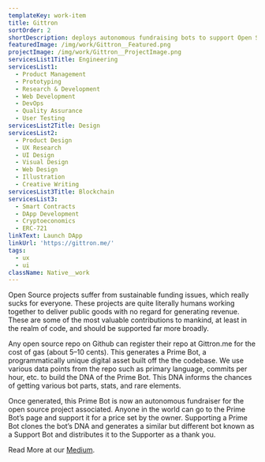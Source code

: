 ```yaml
---
templateKey: work-item
title: Gittron
sortOrder: 2
shortDescription: deploys autonomous fundraising bots to support Open Source projects in the form of ERC-721 NFTs.
featuredImage: /img/work/Gittron__Featured.png
projectImage: /img/work/Gittron__ProjectImage.png
servicesList1Title: Engineering
servicesList1:
  - Product Management
  - Prototyping
  - Research & Development
  - Web Development
  - DevOps
  - Quality Assurance
  - User Testing
servicesList2Title: Design
servicesList2:
  - Product Design
  - UX Research
  - UI Design
  - Visual Design
  - Web Design
  - Illustration
  - Creative Writing
servicesList3Title: Blockchain
servicesList3:
  - Smart Contracts
  - DApp Development
  - Cryptoeconomics
  - ERC-721
linkText: Launch DApp
linkUrl: 'https://gittron.me/'
tags:
  - ux
  - ui
className: Native__work
---
```


Open Source projects suffer from sustainable funding issues, which really sucks for everyone. These projects are quite literally humans working together to deliver public goods with no regard for generating revenue. These are some of the most valuable contributions to mankind, at least in the realm of code, and should be supported far more broadly.

Any open source repo on Github can register their repo at Gittron.me for the cost of gas (about 5–10 cents). This generates a Prime Bot, a programmatically unique digital asset built off the the codebase. We use various data points from the repo such as primary language, commits per hour, etc. to build the DNA of the Prime Bot. This DNA informs the chances of getting various bot parts, stats, and rare elements.

Once generated, this Prime Bot is now an autonomous fundraiser for the open source project associated. Anyone in the world can go to the Prime Bot’s page and support it for a price set by the owner. Supporting a Prime Bot clones the bot’s DNA and generates a similar but different bot known as a Support Bot and distributes it to the Supporter as a thank you.

Read More at our [Medium](https://medium.com/odyssy/hail-open-source-hail-gittron-ae50db8e7031 "Medium").


